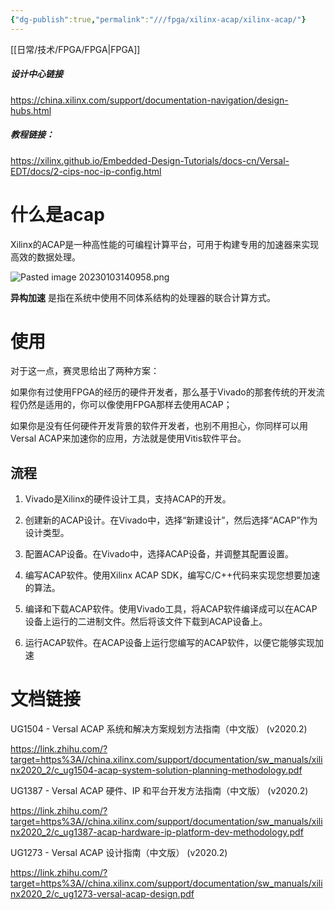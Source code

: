 ```yaml
---
{"dg-publish":true,"permalink":"///fpga/xilinx-acap/xilinx-acap/"}
---
```



[[日常/技术/FPGA/FPGA\|FPGA]]

##### 设计中心链接
https://china.xilinx.com/support/documentation-navigation/design-hubs.html

##### 教程链接：
https://xilinx.github.io/Embedded-Design-Tutorials/docs-cn/Versal-EDT/docs/2-cips-noc-ip-config.html

# 什么是acap

Xilinx的ACAP是一种高性能的可编程计算平台，可用于构建专用的加速器来实现高效的数据处理。



![Pasted image 20230103140958.png](/img/user/%E6%97%A5%E5%B8%B8/%E6%96%87%E4%BB%B6/Pasted%20image%2020230103140958.png)

**异构加速**
是指在系统中使用不同体系结构的处理器的联合计算方式。

# 使用
对于这一点，赛灵思给出了两种方案：

如果你有过使用FPGA的经历的硬件开发者，那么基于Vivado的那套传统的开发流程仍然是适用的，你可以像使用FPGA那样去使用ACAP；

如果你是没有任何硬件开发背景的软件开发者，也别不用担心，你同样可以用Versal ACAP来加速你的应用，方法就是使用Vitis软件平台。

## 流程
1. Vivado是Xilinx的硬件设计工具，支持ACAP的开发。
    
2.  创建新的ACAP设计。在Vivado中，选择“新建设计”，然后选择“ACAP”作为设计类型。
    
3.  配置ACAP设备。在Vivado中，选择ACAP设备，并调整其配置设置。
    
4.  编写ACAP软件。使用Xilinx ACAP SDK，编写C/C++代码来实现您想要加速的算法。
    
5.  编译和下载ACAP软件。使用Vivado工具，将ACAP软件编译成可以在ACAP设备上运行的二进制文件。然后将该文件下载到ACAP设备上。
    
6.  运行ACAP软件。在ACAP设备上运行您编写的ACAP软件，以便它能够实现加速

# 文档链接
UG1504 - Versal ACAP 系统和解决方案规划方法指南（中文版） (v2020.2)

https://link.zhihu.com/?target=https%3A//china.xilinx.com/support/documentation/sw_manuals/xilinx2020_2/c_ug1504-acap-system-solution-planning-methodology.pdf

UG1387 - Versal ACAP 硬件、IP 和平台开发方法指南（中文版） (v2020.2)

https://link.zhihu.com/?target=https%3A//china.xilinx.com/support/documentation/sw_manuals/xilinx2020_2/c_ug1387-acap-hardware-ip-platform-dev-methodology.pdf

UG1273 - Versal ACAP 设计指南（中文版） (v2020.2)

https://link.zhihu.com/?target=https%3A//china.xilinx.com/support/documentation/sw_manuals/xilinx2020_2/c_ug1273-versal-acap-design.pdf

